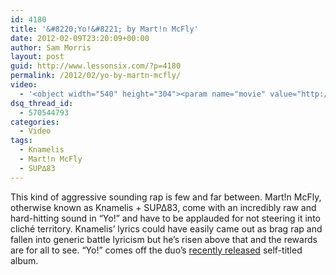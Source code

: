```yaml
---
id: 4180
title: '&#8220;Yo!&#8221; by Mart!n McFly'
date: 2012-02-09T23:20:09+00:00
author: Sam Morris
layout: post
guid: http://www.lessonsix.com/?p=4180
permalink: /2012/02/yo-by-martn-mcfly/
video:
  - '<object width="540" height="304"><param name="movie" value="http://www.youtube.com/v/XGvApUJbY4U?version=3&amp;hl=en_GB"></param><param name="allowFullScreen" value="true"></param><param name="allowscriptaccess" value="always"></param><embed src="http://www.youtube.com/v/XGvApUJbY4U?version=3&amp;hl=en_GB" type="application/x-shockwave-flash" width="540" height="304" allowscriptaccess="always" allowfullscreen="true"></embed></object>'
dsq_thread_id:
  - 570544793
categories:
  - Video
tags:
  - Knamelis
  - Mart!n McFly
  - SUP∆83
---
```

This kind of aggressive sounding rap is few and far between. Mart!n McFly, otherwise known as Knamelis + SUP∆83, come with an incredibly raw and hard-hitting sound in &#8220;Yo!&#8221; and have to be applauded for not steering it into cliché territory. Knamelis&#8217; lyrics could have easily came out as brag rap and fallen into generic battle lyricism but he&#8217;s risen above that and the rewards are for all to see. &#8220;Yo!&#8221; comes off the duo&#8217;s [recently released](http://mxmcx.bandcamp.com/) self-titled album.